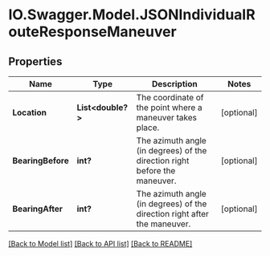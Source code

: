 # IO.Swagger.Model.JSONIndividualRouteResponseManeuver
## Properties

Name | Type | Description | Notes
------------ | ------------- | ------------- | -------------
**Location** | **List&lt;double?&gt;** | The coordinate of the point where a maneuver takes place. | [optional] 
**BearingBefore** | **int?** | The azimuth angle (in degrees) of the direction right before the maneuver. | [optional] 
**BearingAfter** | **int?** | The azimuth angle (in degrees) of the direction right after the maneuver. | [optional] 

[[Back to Model list]](../README.md#documentation-for-models) [[Back to API list]](../README.md#documentation-for-api-endpoints) [[Back to README]](../README.md)

